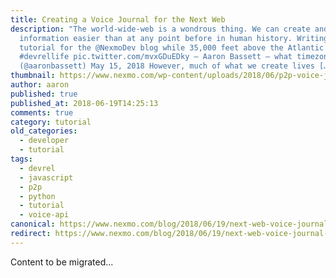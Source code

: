 ```yaml
---
title: Creating a Voice Journal for the Next Web
description: "The world-wide-web is a wondrous thing. We can create and share
  information easier than at any point before in human history. Writing a
  tutorial for the @NexmoDev blog while 35,000 feet above the Atlantic
  #devrellife pic.twitter.com/mvxGDuEDky — Aaron Bassett – what timezone is it?
  (@aaronbassett) May 15, 2018 However, much of what we create lives […]"
thumbnail: https://www.nexmo.com/wp-content/uploads/2018/06/p2p-voice-journal-featured.png
author: aaron
published: true
published_at: 2018-06-19T14:25:13
comments: true
category: tutorial
old_categories:
  - developer
  - tutorial
tags:
  - devrel
  - javascript
  - p2p
  - python
  - tutorial
  - voice-api
canonical: https://www.nexmo.com/blog/2018/06/19/next-web-voice-journal-python-vue-javascript-dr
redirect: https://www.nexmo.com/blog/2018/06/19/next-web-voice-journal-python-vue-javascript-dr
---
```

Content to be migrated...